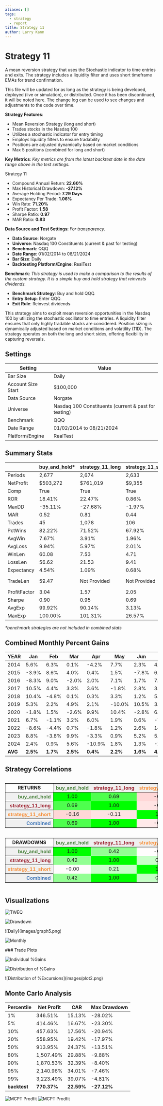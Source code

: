 ```yaml
---
aliases: []
tags:
  - strategy
  - report
title: Strategy 11
author: Larry Kann
---
```

# Strategy 11

A mean reversion strategy that uses the Stochastic indicator to time entries and exits. The strategy includes a liquidity filter and uses short timeframe EMAs for trend confirmation.

This file will be updated for as long as the strategy is being developed, deployed (live or simulation), or distributed. Once it has been discontinued, it will be noted here. The change log can be used to see changes and adjustments to the code over time.

**Strategy Features**:

- Mean Reversion Strategy (long and short)
- Trades stocks in the Nasdaq 100
- Utilizes a stochastic indicator for entry timing
- Employs liquidity filters to ensure tradability
- Positions are adjusted dynamically based on market conditions
- Max 5 positions (combined for long and short)

**Key Metrics**: _Key metrics are from the latest backtest date in the date range above in the test settings._

Strategy 11

- Compound Annual Return: **22.60%**
- Max Historical Drawdown: **-27.12%**
- Average Holding Period: **7.29 Days**
- Expectancy Per Trade: **1.06%**
- Win Rate: **71.20%**
- Profit Factor: **1.58**
- Sharpe Ratio: **0.97**
- MAR Ratio: **0.83**

**Data Source and Test Settings**: _For transparency._

- **Data Source**: Norgate
- **Universe**: Nasdaq 100 Constituents (current & past for testing)
- **Benchmark**: QQQ
- **Date Range**: 01/02/2014 to 08/21/2024
- **Bar Size**: Daily
- **Backtesting Platform/Engine**: RealTest

**Benchmark**: _This strategy is used to make a comparison to the results of the custom strategy. It is a simple buy and hold strategy that reinvests dividends._

- **Benchmark Strategy**: Buy and hold QQQ.
- **Entry Setup**: Enter QQQ.
- **Exit Rule**: Reinvest dividends

This strategy aims to exploit mean reversion opportunities in the Nasdaq 100 by utilizing the stochastic oscillator to time entries. A liquidity filter ensures that only highly tradable stocks are considered. Position sizing is dynamically adjusted based on market conditions and volatility (11D). The strategy operates on both the long and short sides, offering flexibility in capturing reversals.

## Settings

| Setting            | Value                                                |
| ------------------ | ---------------------------------------------------- |
| Bar Size           | Daily                                                |
| Account Size Start | $100,000                                             |
| Data Source        | Norgate                                              |
| Universe           | Nasdaq 100 Constituents (current & past for testing) |
| Benchmark          | QQQ                                                  |
| Date Range         | 01/02/2014 to 08/21/2024                             |
| Platform/Engine    | RealTest                                             |

## Summary Stats

|              | buy_and_hold* | strategy_11_long | strategy_11_short | Combined     |
| ------------ | ------------- | ---------------- | ----------------- | ------------ |
| Periods      | 2,677         | 2,674            | 2,633             | 2,674        |
| NetProfit    | $503,272      | $761,019         | $9,355            | $770,374     |
| Comp         | True          | True             | True              | True         |
| ROR          | 18.41%        | 22.47%           | 0.86%             | **22.60%**   |
| MaxDD        | -35.11%       | -27.68%          | -1.97%            | **-27.12%**  |
| MAR          | 0.52          | 0.81             | 0.44              | 0.83         |
| Trades       | 45            | 1,078            | 106               | 1,184        |
| PctWins      | 82.22%        | 71.52%           | 67.92%            | **71.20%**   |
| AvgWin       | 7.67%         | 3.91%            | 1.96%             | 3.74%        |
| AvgLoss      | 9.94%         | 5.97%            | 2.01%             | 5.58%        |
| WinLen       | 60.08         | 7.53             | 4.71              | 7.29         |
| LossLen      | 56.62         | 21.53            | 9.41              | 20.32        |
| Expectancy   | 4.54%         | 1.09%            | 0.68%             | 1.06%        |
| TradeLen     | 59.47         | Not Provided     | Not Provided      | Not Provided |
| ProfitFactor | 3.04          | 1.57             | 2.05              | **1.58**     |
| Sharpe       | 0.90          | 0.95             | 0.69              | **0.97**     |
| AvgExp       | 99.92%        | 90.14%           | 3.13%             | 90.10%       |
| MaxExp       | 100.00%       | 101.31%          | 26.57%            | 119.07%      |

_*benchmark strategies are not included in combined stats_

## Combined Monthly Percent Gains

| YEAR    | Jan      | Feb      | Mar      | Apr      | May      | Jun      | Jul      | Aug       | Sep       | Oct      | Nov      | Dec      | **TOTAL**  | MaxDD      |
| ------- | -------- | -------- | -------- | -------- | -------- | -------- | -------- | --------- | --------- | -------- | -------- | -------- | ---------- | ---------- |
| 2014    | 5.6%     | 6.3%     | 0.1%     | -4.2%    | 7.7%     | 2.3%     | 4.8%     | 5.5%      | -3.4%     | 3.9%     | 5.1%     | -1.2%    | **36.7%**  | -11.0%     |
| 2015    | -3.9%    | 8.6%     | 4.0%     | 0.4%     | 1.5%     | -7.8%    | 6.1%     | -11.3%    | -1.8%     | 13.5%    | 5.3%     | -2.1%    | **10.3%**  | -18.7%     |
| 2016    | -8.3%    | 9.0%     | -2.0%    | 2.0%     | 7.1%     | 1.7%     | 7.1%     | 1.6%      | -2.0%     | -2.9%    | 6.6%     | -1.4%    | **18.5%**  | -14.2%     |
| 2017    | 10.5%    | 4.4%     | 3.3%     | 3.6%     | -1.8%    | 2.8%     | 3.9%     | -0.9%     | 1.3%      | -0.9%    | 2.8%     | 2.5%     | **35.7%**  | -4.8%      |
| 2018    | 10.4%    | -4.8%    | 0.1%     | 0.3%     | 3.3%     | 1.2%     | 5.1%     | -7.5%     | -2.2%     | -7.6%    | 0.6%     | -7.9%    | **-10.2%** | -26.8%     |
| 2019    | 5.3%     | 2.2%     | 4.9%     | 2.1%     | -10.0%   | 10.5%    | 3.7%     | -6.2%     | 4.2%      | 11.6%    | 5.7%     | 2.5%     | **40.2%**  | -12.3%     |
| 2020    | -1.8%    | 1.5%     | -2.6%    | 9.9%     | 10.4%    | -2.8%    | 6.5%     | -2.0%     | -1.2%     | 5.9%     | 8.8%     | 5.5%     | **43.7%**  | -21.2%     |
| 2021    | 6.7%     | -1.1%    | 3.2%     | 6.0%     | 1.9%     | 0.6%     | -7.5%    | -0.5%     | -3.5%     | 1.8%     | 0.0%     | 6.0%     | **13.5%**  | -15.4%     |
| 2022    | -8.6%    | -4.4%    | 0.7%     | -1.8%    | 1.2%     | 2.6%     | 14.1%    | -1.4%     | -8.3%     | 6.8%     | 26.7%    | -9.7%    | **12.9%**  | -24.5%     |
| 2023    | 8.8%     | -3.8%    | 9.9%     | -3.3%    | 0.9%     | 5.2%     | 5.1%     | -2.6%     | -0.9%     | -7.5%    | 13.3%    | 14.0%    | **42.9%**  | -11.3%     |
| 2024    | 2.4%     | 0.9%     | 5.6%     | -10.9%   | 1.8%     | 1.3%     | -1.5%    | 9.7%      | n/a       | n/a      | n/a      | n/a      | **8.3%**   | -15.6%     |
| **AVG** | **2.5%** | **1.7%** | **2.5%** | **0.4%** | **2.2%** | **1.6%** | **4.3%** | **-1.4%** | **-1.8%** | **2.5%** | **7.5%** | **0.8%** | **23.0%**  | **-16.0%** |



## Strategy Correlations

<div style='overflow-x:auto'>
<table class='w3-table' style='border:1px solid black'>
<tr style='border-bottom:1px solid black'>
<td style = 'border-right:1px solid black;text-align:center'><b>RETURNS</b></td>
<th scope='col' bgcolor=#F0F0F0 style='text-align:center;color:#4E8542'>buy_and_hold</th>
<th scope='col' bgcolor=#F0F0F0 style='text-align:center;color:#9F2936'>strategy_11_long</th>
<th scope='col' bgcolor=#F0F0F0 style='text-align:center;color:#F79646'>strategy_11_short</th>
<th scope='col' bgcolor=#F0F0F0 style='text-align:center;color:#4F81BD'>Combined</th>
</tr>
<tr>
<th scope='row' bgcolor=#F0F0F0 style='text-align:right;border-right:1px solid black;color:#4E8542'>buy_and_hold</th>
<td bgcolor=#00FF00 style='text-align:center'>1.00</td>
<td bgcolor=#4EFF4E style='text-align:center'>0.69</td>
<td bgcolor=#FFD7D7 style='text-align:center'>-0.16</td>
<td bgcolor=#4FFF4F style='text-align:center'>0.69</td>
</tr>
<tr>
<th scope='row' bgcolor=#F0F0F0 style='text-align:right;border-right:1px solid black;color:#9F2936'>strategy_11_long</th>
<td bgcolor=#4EFF4E style='text-align:center'>0.69</td>
<td bgcolor=#00FF00 style='text-align:center'>1.00</td>
<td bgcolor=#FFE3E3 style='text-align:center'>-0.11</td>
<td bgcolor=#00FF00 style='text-align:center'>1.00</td>
</tr>
<tr>
<th scope='row' bgcolor=#F0F0F0 style='text-align:right;border-right:1px solid black;color:#F79646'>strategy_11_short</th>
<td bgcolor=#FFD7D7 style='text-align:center'>-0.16</td>
<td bgcolor=#FFE3E3 style='text-align:center'>-0.11</td>
<td bgcolor=#00FF00 style='text-align:center'>1.00</td>
<td bgcolor=#FFE9E9 style='text-align:center'>-0.09</td>
</tr>
<tr>
<th scope='row' bgcolor=#F0F0F0 style='text-align:right;border-right:1px solid black;color:#4F81BD'>Combined</th>
<td bgcolor=#4FFF4F style='text-align:center'>0.69</td>
<td bgcolor=#00FF00 style='text-align:center'>1.00</td>
<td bgcolor=#FFE9E9 style='text-align:center'>-0.09</td>
<td bgcolor=#00FF00 style='text-align:center'>1.00</td>
</tr>
</table>
</div>

<!-- Add a blank line here to separate blocks -->

<div style='overflow-x:auto'>
<table class='w3-table' style='border:1px solid black'>
<tr style='border-bottom:1px solid black'>
<td style = 'border-right:1px solid black;text-align:center'><b>DRAWDOWNS</b></td>
<th scope='col' bgcolor=#F0F0F0 style='text-align:center;color:#4E8542'>buy_and_hold</th>
<th scope='col' bgcolor=#F0F0F0 style='text-align:center;color:#9F2936'>strategy_11_long</th>
<th scope='col' bgcolor=#F0F0F0 style='text-align:center;color:#F79646'>strategy_11_short</th>
<th scope='col' bgcolor=#F0F0F0 style='text-align:center;color:#4F81BD'>Combined</th>
</tr>
<tr>
<th scope='row' bgcolor=#F0F0F0 style='text-align:right;border-right:1px solid black;color:#4E8542'>buy_and_hold</th>
<td bgcolor=#00FF00 style='text-align:center'>1.00</td>
<td bgcolor=#93FF93 style='text-align:center'>0.42</td>
<td bgcolor=#FFFDFD style='text-align:center'>-0.00</td>
<td bgcolor=#93FF93 style='text-align:center'>0.42</td>
</tr>
<tr>
<th scope='row' bgcolor=#F0F0F0 style='text-align:right;border-right:1px solid black;color:#9F2936'>strategy_11_long</th>
<td bgcolor=#93FF93 style='text-align:center'>0.42</td>
<td bgcolor=#00FF00 style='text-align:center'>1.00</td>
<td bgcolor=#C9FFC9 style='text-align:center'>0.21</td>
<td bgcolor=#00FF00 style='text-align:center'>1.00</td>
</tr>
<tr>
<th scope='row' bgcolor=#F0F0F0 style='text-align:right;border-right:1px solid black;color:#F79646'>strategy_11_short</th>
<td bgcolor=#FFFDFD style='text-align:center'>-0.00</td>
<td bgcolor=#C9FFC9 style='text-align:center'>0.21</td>
<td bgcolor=#00FF00 style='text-align:center'>1.00</td>
<td bgcolor=#C4FFC4 style='text-align:center'>0.23</td>
</tr>
<tr>
<th scope='row' bgcolor=#F0F0F0 style='text-align:right;border-right:1px solid black;color:#4F81BD'>Combined</th>
<td bgcolor=#93FF93 style='text-align:center'>0.42</td>
<td bgcolor=#00FF00 style='text-align:center'>1.00</td>
<td bgcolor=#C4FFC4 style='text-align:center'>0.23</td>
<td bgcolor=#00FF00 style='text-align:center'>1.00</td>
</tr>
</table>
</div>

<!-- End of HTML block -->

## Visualizations


![TWEQ](Reports/docs/Strategy11/images/graph2.png)

![Drawdown](images/graph3.png)
<div style="page-break-after: always;"></div>
![Daily](images/graph5.png)

![Monthly](images/graph7.png)
<div style="page-break-after: always;"></div>
### Trade Plots


![Individual %Gains](images/plot0.png)


![Distribution of %Gains](images/plot1.png)
<div style="page-break-after: always;"></div>
![Distribution of %Excursions](images/plot2.png)

## Monte Carlo Analysis

| Percentile | Net Profit  | CAR      | Max Drawdown    |
|------------|-------------|----------|-----------------|
| 1%         | 346.51%     | 15.13%   | -28.02%         |
| 5%         | 414.46%     | 16.67%   | -23.30%         |
| 10%        | 457.63%     | 17.56%   | -20.94%         |
| 20%        | 558.95%     | 19.42%   | -17.97%         |
| 50%        | 913.95%     | 24.37%   | -13.51%         |
| 80%        | 1,507.49%   | 29.88%   | -9.88%          |
| 90%        | 1,870.53%   | 32.39%   | -8.40%          |
| 95%        | 2,140.96%   | 34.01%   | -7.46%          |
| 99%        | 3,223.49%   | 39.07%   | -4.81%          |
| **backtest**   | **770.37%**     | **22.59%**   | **-27.12%**         |


![MCPT Prodfit](images/plot4.png)
![MCPT Prodfit](images/plot5.png)


